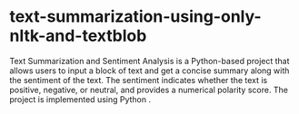 # text-summarization-using-only-nltk-and-textblob
Text Summarization and Sentiment Analysis is a Python-based project that allows users to input a block of text and get a concise summary along with the sentiment of the text. The sentiment indicates whether the text is positive, negative, or neutral, and provides a numerical polarity score. The project is implemented using Python .
